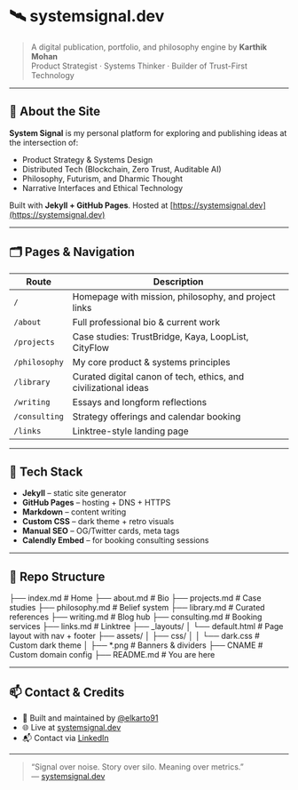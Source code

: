 # 🛰️ systemsignal.dev

> A digital publication, portfolio, and philosophy engine by **Karthik Mohan**  
> Product Strategist · Systems Thinker · Builder of Trust-First Technology

---

## 🧭 About the Site

**System Signal** is my personal platform for exploring and publishing ideas at the intersection of:

- Product Strategy & Systems Design  
- Distributed Tech (Blockchain, Zero Trust, Auditable AI)  
- Philosophy, Futurism, and Dharmic Thought  
- Narrative Interfaces and Ethical Technology

Built with **Jekyll + GitHub Pages**. Hosted at [https://systemsignal.dev](https://systemsignal.dev)

---

## 🗂️ Pages & Navigation

| Route | Description |
|-------|-------------|
| `/` | Homepage with mission, philosophy, and project links  
| `/about` | Full professional bio & current work  
| `/projects` | Case studies: TrustBridge, Kaya, LoopList, CityFlow  
| `/philosophy` | My core product & systems principles  
| `/library` | Curated digital canon of tech, ethics, and civilizational ideas  
| `/writing` | Essays and longform reflections  
| `/consulting` | Strategy offerings and calendar booking  
| `/links` | Linktree-style landing page  

---

## 🧰 Tech Stack

- **Jekyll** – static site generator  
- **GitHub Pages** – hosting + DNS + HTTPS  
- **Markdown** – content writing  
- **Custom CSS** – dark theme + retro visuals  
- **Manual SEO** – OG/Twitter cards, meta tags  
- **Calendly Embed** – for booking consulting sessions

---

## 📁 Repo Structure

├── index.md # Home
├── about.md # Bio
├── projects.md # Case studies
├── philosophy.md # Belief system
├── library.md # Curated references
├── writing.md # Blog hub
├── consulting.md # Booking services
├── links.md # Linktree
├── _layouts/
│ └── default.html # Page layout with nav + footer
├── assets/
│ ├── css/
│ │ └── dark.css # Custom dark theme
│ ├── *.png # Banners & dividers
├── CNAME # Custom domain config
├── README.md # You are here



---

## 📫 Contact & Credits

- 🧠 Built and maintained by [@elkarto91](https://github.com/elkarto91)  
- 🌐 Live at [systemsignal.dev](https://systemsignal.dev)  
- 📬 Contact via [LinkedIn](https://linkedin.com/in/karthik-m-portfolio)

---

> “Signal over noise. Story over silo. Meaning over metrics.”  
> — [systemsignal.dev](https://systemsignal.dev)
